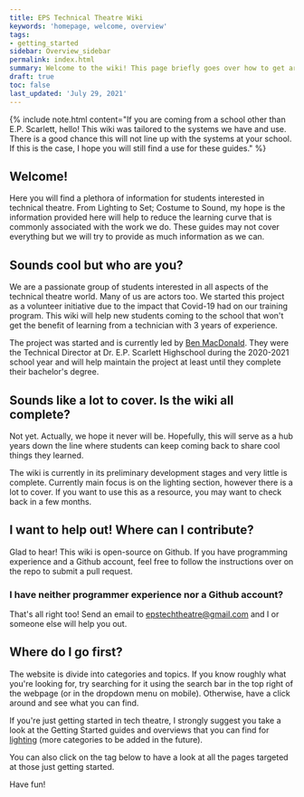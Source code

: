 ```yaml
---
title: EPS Technical Theatre Wiki
keywords: 'homepage, welcome, overview'
tags:
- getting_started
sidebar: Overview_sidebar
permalink: index.html
summary: Welcome to the wiki! This page briefly goes over how to get around the website. Other topics will provide more in depth information.
draft: true
toc: false
last_updated: 'July 29, 2021'
---
```


{% include note.html content="If you are coming from a school other than E.P. Scarlett, hello! This wiki was tailored to the systems we have and use. There is a good chance this will not line up with the systems at your school. If this is the case, I hope you will still find a use for these guides." %}

## Welcome!
Here you will find a plethora of information for students interested in technical theatre. From Lighting to Set; Costume to Sound, my hope is the information provided here will help to reduce the learning curve that is commonly associated with the work we do. These guides may not cover everything but we will try to provide as much information as we can.

## Sounds cool but who are you?
We are a passionate group of students interested in all aspects of the technical theatre world. Many of us are actors too. We started this project as a volunteer initiative due to the impact that Covid-19 had on our training program. This wiki will help new students coming to the school that won't get the benefit of learning from a technician with 3 years of experience. 

The project was started and is currently led by [Ben MacDonald](https://github.com/Quantum158/). They were the Technical Director at Dr. E.P. Scarlett Highschool during the 2020-2021 school year and will help maintain the project at least until they complete their bachelor's degree.

## Sounds like a lot to cover. Is the wiki all complete?
Not yet. Actually, we hope it never will be. Hopefully, this will serve as a hub years down the line where students can keep coming back to share cool things they learned.

The wiki is currently in its preliminary development stages and very little is complete. Currently main focus is on the lighting section, however there is a lot to cover. If you want to use this as a resource, you may want to check back in a few months.

## I want to help out! Where can I contribute?
Glad to hear! This wiki is open-source on Github. If you have programming experience and a Github account, feel free to follow the instructions over on the repo to submit a pull request.

### I have neither programmer experience nor a Github account?
That's all right too! Send an email to [epstechtheatre@gmail.com](mailto:epstechtheatre@gmail.com) and I or someone else will help you out.

## Where do I go first?
The website is divide into categories and topics. If you know roughly what you're looking for, try searching for it using the search bar in the top right of the webpage (or in the dropdown menu on mobile). Otherwise, have a click around and see what you can find. 

If you're just getting started in tech theatre, I strongly suggest you take a look at the Getting Started guides and overviews that you can find for [lighting](Lighting_landing_page) (more categories to be added in the future).

You can also click on the tag below to have a look at all the pages targeted at those just getting started.

Have fun!